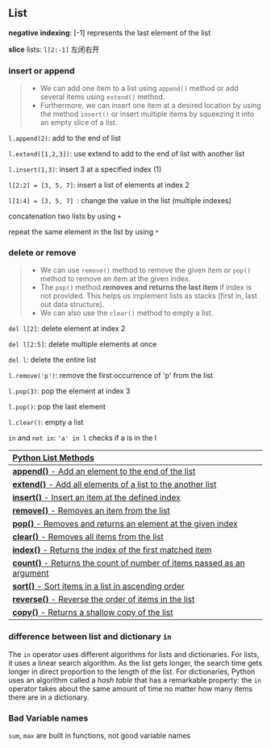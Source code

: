 ## List

**negative indexing**: [-1] represents the last element of the list

**slice** lists:  `l[2:-1]` 左闭右开

### insert or append

> - We can add one item to a list using `append()` method or add several items using `extend()` method.
> - Furthermore, we can insert one item at a desired location by using the method `insert()` or insert multiple items by squeezing it into an empty slice of a list.

`l.append(2)`: add to the end of list

`l.extend([1,2,3])`: use extend to add to the end of list with another list

`l.insert(1,3)`: insert 3 at a specified index (1)

`l[2:2] = [3, 5, 7]`: insert a list of elements at index 2

`l[1:4] = [3, 5, 7] `: change the value in the list (multiple indexes)

concatenation two lists by using `+`

repeat the same element in the list by using `*`

### delete or remove

>- We can use `remove()` method to remove the given item or `pop()` method to remove an item at the given index.
>- The `pop()` method **removes and returns the last item** if index is not provided. This helps us implement lists as stacks (first in, last out data structure).
>- We can also use the `clear()` method to empty a list.

`del l[2]`: delete element at index 2

`del l[2:5]`: delete multiple elements at once

`del l`: delete the entire list

`l.remove('p')`: remove the first occurrence of 'p' from the list

`l.pop(3)`: pop the element at index 3

`l.pop()`: pop the last element

`l.clear()`: empty a list

`in` and `not in`: `'a' in l` checks if a is in the l

| [Python List Methods](https://www.programiz.com/python-programming/methods/list) |
| :----------------------------------------------------------- |
| [**append()** - Add an element to the end of the list](https://www.programiz.com/python-programming/methods/list/append) |
| [**extend()** - Add all elements of a list to the another list](https://www.programiz.com/python-programming/methods/list/extend) |
| [**insert()** - Insert an item at the defined index](https://www.programiz.com/python-programming/methods/list/insert) |
| [**remove()** - Removes an item from the list](https://www.programiz.com/python-programming/methods/list/remove) |
| [**pop()** - Removes and returns an element at the given index](https://www.programiz.com/python-programming/methods/list/pop) |
| [**clear()** - Removes all items from the list](https://www.programiz.com/python-programming/methods/list/clear) |
| [**index()** - Returns the index of the first matched item](https://www.programiz.com/python-programming/methods/list/index) |
| [**count()** - Returns the count of number of items passed as an argument](https://www.programiz.com/python-programming/methods/list/count) |
| [**sort()** - Sort items in a list in ascending order](https://www.programiz.com/python-programming/methods/list/sort) |
| [**reverse()** - Reverse the order of items in the list](https://www.programiz.com/python-programming/methods/list/reverse) |
| [**copy()** - Returns a shallow copy of the list](https://www.programiz.com/python-programming/methods/list/copy) |



### difference between list and dictionary `in`

The `in` operator uses different algorithms for lists and dictionaries. For lists, it uses a linear search algorithm. As the list gets longer, the search time gets longer in direct proportion to the length of the list. For dictionaries, Python uses an algorithm called a *hash table* that has a remarkable property: the `in` operator takes about the same amount of time no matter how many items there are in a dictionary. 



### Bad Variable names 

`sum`, `max` are built in functions, not good variable names



































